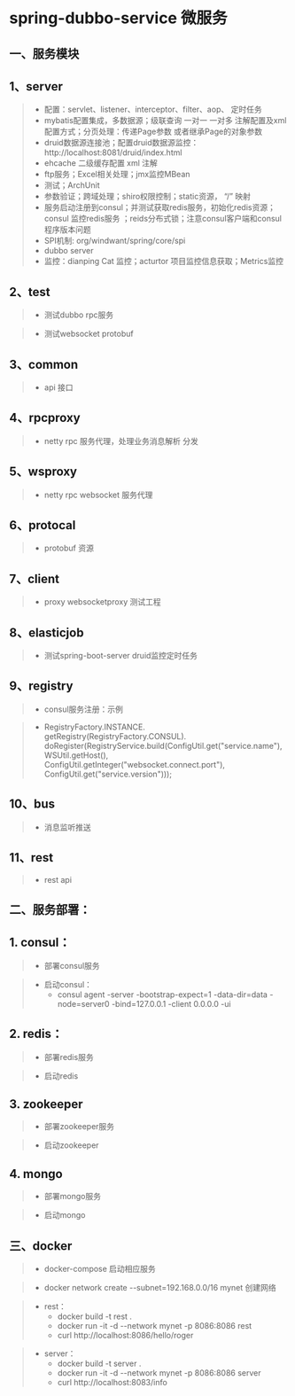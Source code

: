 spring-dubbo-service  微服务
============================


一、服务模块
---------------------

## 1、server

  >*  配置：servlet、listener、interceptor、filter、aop、 定时任务
  >*  mybatis配置集成，多数据源；级联查询 一对一 一对多 注解配置及xml配置方式；分页处理：传递Page参数 或者继承Page的对象参数
  >*  druid数据源连接池；配置druid数据源监控：http://localhost:8081/druid/index.html
  >*  ehcache 二级缓存配置 xml 注解 
  >*  ftp服务；Excel相关处理；jmx监控MBean
  >*  测试；ArchUnit
  >*  参数验证；跨域处理；shiro权限控制；static资源， “/” 映射 
  >*  服务启动注册到consul；并测试获取redis服务，初始化redis资源；consul 监控redis服务 ；reids分布式锁；注意consul客户端和consul程序版本问题
  >*  SPI机制: org/windwant/spring/core/spi
  >*  dubbo server
  >*  监控：dianping Cat 监控；acturtor 项目监控信息获取；Metrics监控

## 2、test

  >*  测试dubbo rpc服务

  >*  测试websocket protobuf

## 3、common

  >*  api 接口

## 4、rpcproxy

  >*  netty rpc 服务代理，处理业务消息解析 分发

## 5、wsproxy

  >*  netty rpc websocket 服务代理

## 6、protocal

  >*  protobuf 资源

## 7、client

  >*  proxy websocketproxy 测试工程

## 8、elasticjob

  >*  测试spring-boot-server druid监控定时任务


## 9、registry

  >*  consul服务注册：示例

  >*  RegistryFactory.INSTANCE.
                     getRegistry(RegistryFactory.CONSUL).
                     doRegister(RegistryService.build(ConfigUtil.get("service.name"),
                             WSUtil.getHost(),
                             ConfigUtil.getInteger("websocket.connect.port"),
                             ConfigUtil.get("service.version")));

## 10、bus

  >*  消息监听推送

## 11、rest

  >*  rest api


二、服务部署：
-----------------

## 1. consul：

>* 部署consul服务

>* 启动consul：
>    * consul agent -server -bootstrap-expect=1  -data-dir=data -node=server0 -bind=127.0.0.1 -client 0.0.0.0 -ui

## 2. redis：

>* 部署redis服务

>* 启动redis

## 3. zookeeper

>* 部署zookeeper服务

>* 启动zookeeper

## 4. mongo

>* 部署mongo服务

>* 启动mongo

三、docker
-----------------

>* docker-compose 启动相应服务

>* docker network create --subnet=192.168.0.0/16 mynet 创建网络

>* rest：
>    * docker build -t rest .
>    * docker run -it -d --network mynet -p 8086:8086 rest
>    * curl http://localhost:8086/hello/roger

>* server：
>    * docker build -t server .
>    * docker run -it -d --network mynet -p 8086:8086 server
>    * curl http://localhost:8083/info
